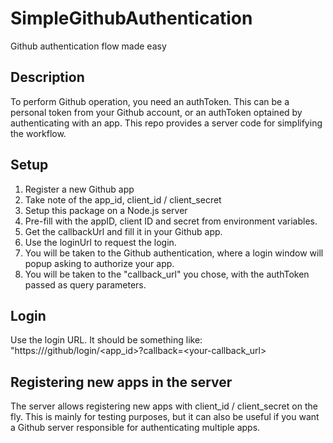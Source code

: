 # SimpleGithubAuthentication
Github authentication flow made easy

## Description

To perform Github operation, you need an authToken. This can be a personal token from your Github account, or an authToken optained by authenticating with an app.
This repo provides a server code for simplifying the workflow.

## Setup

1. Register a new Github app
2. Take note of the app_id, client_id / client_secret
3. Setup this package on a Node.js server
4. Pre-fill with the appID, client ID and secret from environment variables.
5. Get the callbackUrl and fill it in your Github app.
6. Use the loginUrl to request the login.
7. You will be taken to the Github authentication, where a login window will popup asking to authorize your app.
8. You will be taken to the "callback_url" you chose, with the authToken passed as query parameters.

## Login

Use the login URL. It should be something like:
"https://<your-server>/github/login/<app_id>?callback=<your-callback_url>

## Registering new apps in the server

The server allows registering new apps with client_id / client_secret on the fly. This is mainly for testing purposes, but it can also be useful if you want a Github server responsible for authenticating multiple apps.

